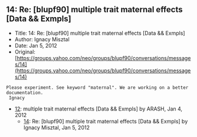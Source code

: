 ## 14: Re: [blupf90] multiple trait maternal effects [Data && Exmpls]

- Title: 14: Re: [blupf90] multiple trait maternal effects [Data && Exmpls]
- Author: Ignacy Misztal
- Date: Jan 5, 2012
- Original: [https://groups.yahoo.com/neo/groups/blupf90/conversations/messages/14](https://groups.yahoo.com/neo/groups/blupf90/conversations/messages/14)

```
Please experiment. See keyword "maternal". We are working on a better documentation.
 Ignacy
```

- [12](0012.md): multiple trait maternal effects [Data &amp;&amp; Exmpls] by ARASH, Jan 4, 2012
    - [14](0014.md): Re: [blupf90] multiple trait maternal effects [Data &amp;&amp; Exmpls] by Ignacy Misztal, Jan 5, 2012
